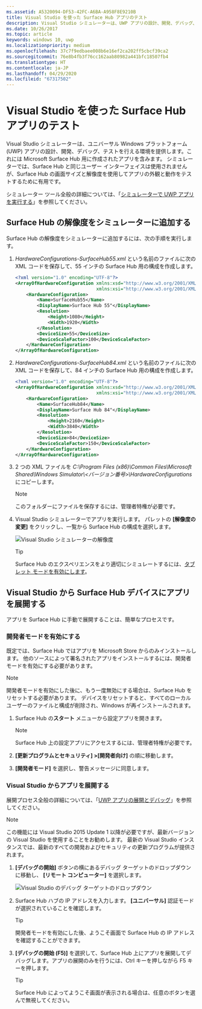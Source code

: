 ```yaml
---
ms.assetid: A5320094-DF53-42FC-A6BA-A958F8E9210B
title: Visual Studio を使った Surface Hub アプリのテスト
description: Visual Studio シミュレーターは、UWP アプリの設計、開発、デバッグ、テストを行える環境を提供します。これには Surface Hub 用に作成されたアプリを含みます。
ms.date: 10/26/2017
ms.topic: article
keywords: windows 10, uwp
ms.localizationpriority: medium
ms.openlocfilehash: 37c7f9edbaee008b6e16ef2ca202ff5cbcf39ca2
ms.sourcegitcommit: 76e8b4fb3f76cc162aab80982a441bfc18507fb4
ms.translationtype: HT
ms.contentlocale: ja-JP
ms.lasthandoff: 04/29/2020
ms.locfileid: "67317502"
---
```

# <a name="test-surface-hub-apps-using-visual-studio"></a>Visual Studio を使った Surface Hub アプリのテスト
Visual Studio シミュレーターは、ユニバーサル Windows プラットフォーム (UWP) アプリの設計、開発、デバッグ、テストを行える環境を提供します。これには Microsoft Surface Hub 用に作成されたアプリを含みます。 シミュレーターでは、Surface Hub と同じユーザー インターフェイスは使用されませんが、Surface Hub の画面サイズと解像度を使用してアプリの外観と動作をテストするために有用です。

シミュレーター ツール全般の詳細については、「[シミュレーターで UWP アプリを実行する](https://docs.microsoft.com/visualstudio/debugger/run-windows-store-apps-in-the-simulator)」を参照してください。

## <a name="add-surface-hub-resolutions-to-the-simulator"></a>Surface Hub の解像度をシミュレーターに追加する
Surface Hub の解像度をシミュレーターに追加するには、次の手順を実行します。

1. *HardwareConfigurations-SurfaceHub55.xml* という名前のファイルに次の XML コードを保存して、55 インチの Surface Hub 用の構成を作成します。  

    ```xml
    <?xml version="1.0" encoding="UTF-8"?>
    <ArrayOfHardwareConfiguration xmlns:xsd="http://www.w3.org/2001/XMLSchema"
                                  xmlns:xsi="http://www.w3.org/2001/XMLSchema-instance">
        <HardwareConfiguration>
            <Name>SurfaceHub55</Name>
            <DisplayName>Surface Hub 55"</DisplayName>
            <Resolution>
                <Height>1080</Height>
                <Width>1920</Width>
            </Resolution>
            <DeviceSize>55</DeviceSize>
            <DeviceScaleFactor>100</DeviceScaleFactor>
        </HardwareConfiguration>
    </ArrayOfHardwareConfiguration>
    ```

2. *HardwareConfigurations-SurfaceHub84.xml* という名前のファイルに次の XML コードを保存して、84 インチの Surface Hub 用の構成を作成します。

    ```xml
    <?xml version="1.0" encoding="UTF-8"?>
    <ArrayOfHardwareConfiguration xmlns:xsd="http://www.w3.org/2001/XMLSchema"
                                  xmlns:xsi="http://www.w3.org/2001/XMLSchema-instance">
        <HardwareConfiguration>
            <Name>SurfaceHub84</Name>
            <DisplayName>Surface Hub 84"</DisplayName>
            <Resolution>
                <Height>2160</Height>
                <Width>3840</Width>
            </Resolution>
            <DeviceSize>84</DeviceSize>
            <DeviceScaleFactor>150</DeviceScaleFactor>
        </HardwareConfiguration>
    </ArrayOfHardwareConfiguration>
    ```

3. 2 つの XML ファイルを *C:\Program Files (x86)\Common Files\Microsoft Shared\Windows Simulator\\&lt;バージョン番号&gt;\HardwareConfigurations* にコピーします。

   > [!NOTE]
   > このフォルダーにファイルを保存するには、管理者特権が必要です。

4. Visual Studio シミュレーターでアプリを実行します。 パレットの **[解像度の変更]** をクリックし、一覧から Surface Hub の構成を選択します。

    ![Visual Studio シミュレーターの解像度](images/vs-simulator-resolutions.png)

   > [!TIP]
   > Surface Hub のエクスペリエンスをより適切にシミュレートするには、[タブレット モードを有効にします](https://support.microsoft.com/help/17210/windows-10-use-your-pc-like-a-tablet)。

## <a name="deploy-apps-to-a-surface-hub-device-from-visual-studio"></a>Visual Studio から Surface Hub デバイスにアプリを展開する
アプリを Surface Hub に手動で展開することは、簡単なプロセスです。

### <a name="enable-developer-mode"></a>開発者モードを有効にする
既定では、Surface Hub ではアプリを Microsoft Store からのみインストールします。 他のソースによって署名されたアプリをインストールするには、開発者モードを有効にする必要があります。

> [!NOTE]
> 開発者モードを有効にした後に、もう一度無効にする場合は、Surface Hub をリセットする必要があります。 デバイスをリセットすると、すべてのローカル ユーザーのファイルと構成が削除され、Windows が再インストールされます。

1. Surface Hub の**スタート** メニューから設定アプリを開きます。

   > [!NOTE]
   > Surface Hub 上の設定アプリにアクセスするには、管理者特権が必要です。

2. **[更新プログラムとセキュリティ] \>[開発者向け]** の順に移動します。

3. **[開発者モード]** を選択し、警告メッセージに同意します。

### <a name="deploy-your-app-from-visual-studio"></a>Visual Studio からアプリを展開する
展開プロセス全般の詳細については、「[UWP アプリの展開とデバッグ](https://docs.microsoft.com/windows/uwp/debug-test-perf/deploying-and-debugging-uwp-apps)」を参照してください。

   > [!NOTE]
   > この機能には Visual Studio 2015 Update 1 以降が必要ですが、最新バージョンの Visual Studio を使用することをお勧めします。 最新の Visual Studio インスタンスでは、最新のすべての開発およびセキュリティの更新プログラムが提供されます。

1. **[デバッグの開始]** ボタンの横にあるデバッグ ターゲットのドロップダウンに移動し、 **[リモート コンピューター]** を選択します。

    <!--lcap: in your screenshot, you have local machine selected-->

   ![Visual Studio のデバッグ ターゲットのドロップダウン](images/vs-debug-target.png)

2. Surface Hub ハブの IP アドレスを入力します。 **[ユニバーサル]** 認証モードが選択されていることを確認します。

   > [!TIP] 
   > 開発者モードを有効にした後、ようこそ画面で Surface Hub の IP アドレスを確認することができます。

3. **[デバッグの開始 (F5)]** を選択して、Surface Hub 上にアプリを展開してデバッグします。アプリの展開のみを行うには、Ctrl キーを押しながら F5 キーを押します。

   > [!TIP]
   > Surface Hub によってようこそ画面が表示される場合は、任意のボタンを選んで無視してください。
